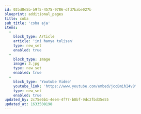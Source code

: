 ```yaml
---
id: 02bd8e5b-b9f5-4575-9786-dfd7babe027b
blueprint: additional_pages
title: coba
sub_title: 'coba aja'
items:
  -
    block_type: Article
    article: 'ini hanya tulisan'
    type: new_set
    enabled: true
  -
    block_type: Image
    image: 3.jpg
    type: new_set
    enabled: true
  -
    block_type: 'Youtube Video'
    youtube_link: 'https://www.youtube.com/embed/jccBmihI4v8'
    type: new_set
    enabled: true
updated_by: 2c75e6b1-4ee4-4f77-b8bf-9dc2fbd35e55
updated_at: 1633508198
---
```


